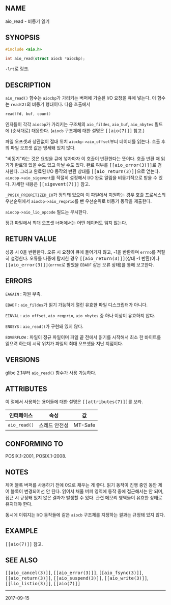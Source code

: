 ## NAME

aio_read - 비동기 읽기

## SYNOPSIS

```c
#include <aio.h>

int aio_read(struct aiocb *aiocbp);
```

`-lrt`로 링크.

## DESCRIPTION

`aio_read()` 함수는 `aiocbp`가 가리키는 버퍼에 기술된 I/O 요청을 큐에 넣는다. 이 함수는 `read(2)`의 비동기 형태이다. 다음 호출에서

```c
read(fd, buf, count)
```

인자들이 각각 `aiocbp`가 가리키는 구조체의 `aio_fildes`, `aio_buf`, `aio_nbytes` 필드에 (순서대로) 대응한다. (`aiocb` 구조체에 대한 설명은 <tt>[[aio(7)]]</tt> 참고.)

파일 오프셋과 상관없이 절대 위치 `aiocbp->aio_offset`부터 데이터를 읽는다. 호출 후의 파일 오프셋 값은 명세돼 있지 않다.

"비동기"라는 것은 요청을 큐에 넣자마자 이 호출이 반환한다는 뜻이다. 호출 반환 때 읽기가 완료돼 있을 수도 있고 아닐 수도 있다. 완료 여부를 <tt>[[aio_error(3)]]</tt>로 검사한다. 그리고 완료된 I/O 동작의 반환 상태를 <tt>[[aio_return(3)]]</tt>으로 얻는다. `aiocbp->aio_sigevent`를 적절히 설정해서 I/O 완료 알림을 비동기적으로 받을 수 있다. 자세한 내용은 <tt>[[sigevent(7)]]</tt> 참고.

`_POSIX_PRIORITIZED_IO`가 정의돼 있으며 이 파일에서 지원하는 경우 호출 프로세스의 우선순위에서 `aiocbp->aio_reqprio`를 뺀 우선순위로 비동기 동작을 제출한다.

`aiocbp->aio_lio_opcode` 필드는 무시한다.

정규 파일에서 최대 오프셋 너머에서는 어떤 데이터도 읽지 않는다.

## RETURN VALUE

성공 시 0을 반환한다. 오류 시 요청이 큐에 들어가지 않고, -1을 반환하며 `errno`를 적절히 설정한다. 오류를 나중에 탐지한 경우 <tt>[[aio_return(3)]]</tt>(상태 -1 반환)이나 <tt>[[aio_error(3)]]</tt>(`errno`로 받았을 `EBADF` 같은 오류 상태)를 통해 보고한다.

## ERRORS

`EAGAIN`
:   자원 부족.

`EBADF`
:   `aio_fildes`가 읽기 가능하게 열린 유효한 파일 디스크립터가 아니다.

`EINVAL`
:   `aio_offset`, `aio_reqprio`, `aio_nbytes` 중 하나 이상이 유효하지 않다.

`ENOSYS`
:   `aio_read()`가 구현돼 있지 않다.

`EOVERFLOW`
:   파일이 정규 파일이며 파일 끝 전에서 읽기를 시작해서 최소 한 바이트를 읽으려 하는데 시작 위치가 파일의 최대 오프셋을 지난 지점이다.

## VERSIONS

glibc 2.1부터 `aio_read()` 함수가 사용 가능하다.

## ATTRIBUTES

이 절에서 사용하는 용어들에 대한 설명은 <tt>[[attributes(7)]]</tt>를 보라.

| 인터페이스 | 속성 | 값 |
| --- | --- | --- |
| `aio_read()` | 스레드 안전성 | MT-Safe |

## CONFORMING TO

POSIX.1-2001, POSIX.1-2008.

## NOTES

제어 블록 버퍼를 사용하기 전에 0으로 채우는 게 좋다. 읽기 동작이 진행 중인 동안 제어 블록이 변경되어선 안 된다. 읽어서 채울 버퍼 영역에 동작 중에 접근해서는 안 되며, 접근 시 규정돼 있지 않은 결과가 발생할 수 있다. 관련 메모리 영역들이 유효한 상태로 유지돼야 한다.

동시에 이뤄지는 I/O 동작들에 같은 `aiocb` 구조체를 지정하는 결과는 규정돼 있지 않다.

## EXAMPLE

<tt>[[aio(7)]]</tt> 참고.

## SEE ALSO

<tt>[[aio_cancel(3)]]</tt>, <tt>[[aio_error(3)]]</tt>, <tt>[[aio_fsync(3)]]</tt>, <tt>[[aio_return(3)]]</tt>, <tt>[[aio_suspend(3)]]</tt>, <tt>[[aio_write(3)]]</tt>, <tt>[[lio_listio(3)]]</tt>, <tt>[[aio(7)]]</tt>

----

2017-09-15
